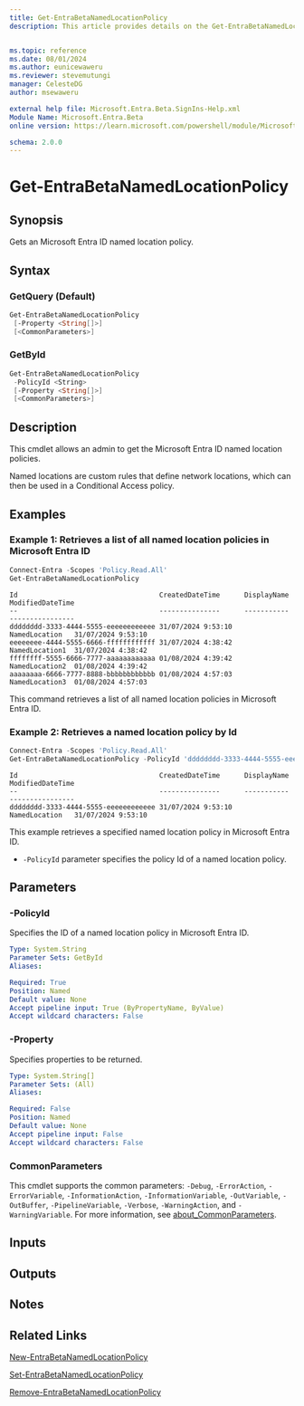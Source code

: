 ```yaml
---
title: Get-EntraBetaNamedLocationPolicy
description: This article provides details on the Get-EntraBetaNamedLocationPolicy command.


ms.topic: reference
ms.date: 08/01/2024
ms.author: eunicewaweru
ms.reviewer: stevemutungi
manager: CelesteDG
author: msewaweru

external help file: Microsoft.Entra.Beta.SignIns-Help.xml
Module Name: Microsoft.Entra.Beta
online version: https://learn.microsoft.com/powershell/module/Microsoft.Entra.Beta/Get-EntraBetaNamedLocationPolicy

schema: 2.0.0
---
```


# Get-EntraBetaNamedLocationPolicy

## Synopsis

Gets an Microsoft Entra ID named location policy.

## Syntax

### GetQuery (Default)

```powershell
Get-EntraBetaNamedLocationPolicy
 [-Property <String[]>]
 [<CommonParameters>]
```

### GetById

```powershell
Get-EntraBetaNamedLocationPolicy
 -PolicyId <String>
 [-Property <String[]>]
 [<CommonParameters>]
```

## Description

This cmdlet allows an admin to get the Microsoft Entra ID named location policies.

Named locations are custom rules that define network locations, which can then be used in a Conditional Access policy.

## Examples

### Example 1: Retrieves a list of all named location policies in Microsoft Entra ID

```powershell
Connect-Entra -Scopes 'Policy.Read.All'
Get-EntraBetaNamedLocationPolicy
```

```Output
Id                                   CreatedDateTime      DisplayName    ModifiedDateTime
--                                   ---------------      -----------    ----------------
dddddddd-3333-4444-5555-eeeeeeeeeeee 31/07/2024 9:53:10   NamedLocation   31/07/2024 9:53:10 
eeeeeeee-4444-5555-6666-ffffffffffff 31/07/2024 4:38:42   NamedLocation1  31/07/2024 4:38:42 
ffffffff-5555-6666-7777-aaaaaaaaaaaa 01/08/2024 4:39:42   NamedLocation2  01/08/2024 4:39:42 
aaaaaaaa-6666-7777-8888-bbbbbbbbbbbb 01/08/2024 4:57:03   NamedLocation3  01/08/2024 4:57:03 
```

This command retrieves a list of all named location policies in Microsoft Entra ID.

### Example 2: Retrieves a named location policy by Id

```powershell
Connect-Entra -Scopes 'Policy.Read.All'
Get-EntraBetaNamedLocationPolicy -PolicyId 'dddddddd-3333-4444-5555-eeeeeeeeeeee'
```

```Output
Id                                   CreatedDateTime      DisplayName    ModifiedDateTime
--                                   ---------------      -----------    ----------------
dddddddd-3333-4444-5555-eeeeeeeeeeee 31/07/2024 9:53:10   NamedLocation   31/07/2024 9:53:10
```

This example retrieves a specified named location policy in Microsoft Entra ID.

- `-PolicyId` parameter specifies the policy Id of a named location policy.

## Parameters

### -PolicyId

Specifies the ID of a named location policy in Microsoft Entra ID.

```yaml
Type: System.String
Parameter Sets: GetById
Aliases:

Required: True
Position: Named
Default value: None
Accept pipeline input: True (ByPropertyName, ByValue)
Accept wildcard characters: False
```

### -Property

Specifies properties to be returned.

```yaml
Type: System.String[]
Parameter Sets: (All)
Aliases:

Required: False
Position: Named
Default value: None
Accept pipeline input: False
Accept wildcard characters: False
```

### CommonParameters

This cmdlet supports the common parameters: `-Debug`, `-ErrorAction`, `-ErrorVariable`, `-InformationAction`, `-InformationVariable`, `-OutVariable`, `-OutBuffer`, `-PipelineVariable`, `-Verbose`, `-WarningAction`, and `-WarningVariable`. For more information, see [about_CommonParameters](https://go.microsoft.com/fwlink/?LinkID=113216).

## Inputs

## Outputs

## Notes

## Related Links

[New-EntraBetaNamedLocationPolicy](New-EntraBetaNamedLocationPolicy.md)

[Set-EntraBetaNamedLocationPolicy](Set-EntraBetaNamedLocationPolicy.md)

[Remove-EntraBetaNamedLocationPolicy](Remove-EntraBetaNamedLocationPolicy.md)
